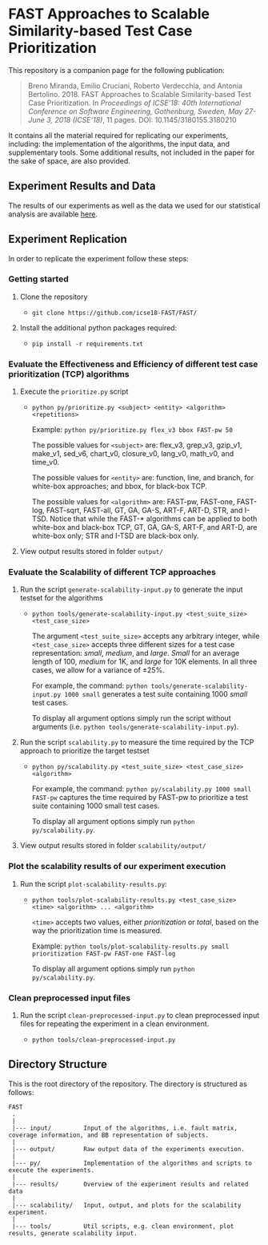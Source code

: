 # FAST Approaches to Scalable Similarity-based Test Case Prioritization

This repository is a companion page for the following publication:

> Breno Miranda, Emilio Cruciani, Roberto Verdecchia, and Antonia Bertolino. 2018. FAST Approaches to Scalable Similarity-based Test Case Prioritization. In *Proceedings of ICSE’18: 40th International Conference on Software Engineering, Gothenburg, Sweden, May 27-June 3, 2018 (ICSE’18)*, 11 pages. DOI: 10.1145/3180155.3180210

It contains all the material required for replicating our experiments, including: the implementation of the algorithms, the input data, and supplementary tools. 
Some additional results, not included in the paper for the sake of space, are also provided.


Experiment Results and Data
---------------
The results of our experiments as well as the data we used for our statistical analysis are available [here](results/README.md).

 
Experiment Replication
---------------
In order to replicate the experiment follow these steps:

### Getting started

1. Clone the repository 
   - `git clone https://github.com/icse18-FAST/FAST/`
 
2. Install the additional python packages required:
   - `pip install -r requirements.txt`

### Evaluate the Effectiveness and Efficiency of different test case prioritization (TCP) algorithms

1. Execute the `prioritize.py` script 
   - `python py/prioritize.py <subject> <entity> <algorithm> <repetitions>`
   
      Example: `python py/prioritize.py flex_v3 bbox FAST-pw 50`
      
      The possible values for `<subject>` are: flex_v3, grep_v3, gzip_v1, make_v1, sed_v6, chart_v0, closure_v0, lang_v0, math_v0, and time_v0.
 
      The possible values for `<entity>` are: function, line, and branch, for white-box approaches; and bbox, for black-box TCP.
      
      The possible values for `<algorithm>` are: FAST-pw, FAST-one, FAST-log, FAST-sqrt, FAST-all, GT, GA, GA-S, ART-F, ART-D, STR, and I-TSD. Notice that while the FAST-* algorithms can be applied to both white-box and black-box TCP, GT, GA, GA-S, ART-F, and ART-D, are white-box only; STR and I-TSD are black-box only.

2. View output results stored in folder `output/`

### Evaluate the Scalability of different TCP approaches

1. Run the script  `generate-scalability-input.py` to generate the input testset for the algorithms
   - `python tools/generate-scalability-input.py <test_suite_size> <test_case_size>`

      The argument `<test_suite_size>` accepts any arbitrary integer, while `<test_case_size>` accepts three different sizes for a test case representation: *small*, *medium*, and *large*. *Small* for an average length of 100, *medium* for 1K, and *large* for 10K elements. In all three cases, we allow for a variance of ±25%.

      For example, the command: `python tools/generate-scalability-input.py 1000 small` generates a test suite containing 1000 *small* test cases.

      To display all argument options simply run the script without arguments (i.e. `python tools/generate-scalability-input.py`).

2. Run the script `scalability.py` to measure the time required by the TCP approach to prioritize the target testset
   - `python py/scalability.py <test_suite_size> <test_case_size> <algorithm>`
   
      For example, the command: `python py/scalability.py 1000 small FAST-pw` captures the time required by FAST-pw to prioritize a test suite containing 1000 small test cases. 
   
      To display all argument options simply run `python py/scalability.py`.
   
3. View output results stored in folder `scalability/output/`
 
### Plot the scalability results of our experiment execution

 1. Run the script `plot-scalability-results.py`:
    
    - `python tools/plot-scalability-results.py <test_case_size> <time> <algorithm> ... <algorithm>`

      `<time>` accepts two values, either *prioritization* or *total*, based on the way the prioritization time is measured.
   
      Example: `python tools/plot-scalability-results.py small prioritization FAST-pw FAST-one FAST-log`
 
      To display all argument options simply run `python py/scalability.py`.

### Clean preprocessed input files

 1. Run the script `clean-preprocessed-input.py` to clean preprocessed input files for repeating the experiment in a clean environment.
 
    - `python tools/clean-preprocessed-input.py`


Directory Structure
---------------
This is the root directory of the repository. The directory is structured as follows:

    FAST
     .
     |
     |--- input/         Input of the algorithms, i.e. fault matrix, coverage information, and BB representation of subjects.
     |
     |--- output/        Raw output data of the experiments execution.
     |
     |--- py/            Implementation of the algorithms and scripts to execute the experiments.
     |
     |--- results/       Overview of the experiment results and related data
     |
     |--- scalability/   Input, output, and plots for the scalability experiment.
     |
     |--- tools/         Util scripts, e.g. clean environment, plot results, generate scalability input.
  
